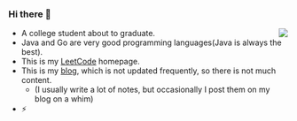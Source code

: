 ### Hi there 👋

<img align="right" src="https://github-readme-stats-ruby-one.vercel.app/api?username=WeiLaiR&show_icons=true&theme=vue">

<!-- <img  src="https://github-readme-stats-ruby-one.vercel.app/api/top-langs/?username=WeiLaiR&layout=compact&hide_border=true&langs_count=10" alt="WeiLai's Most used languages"> -->

* A college student about to graduate.
* Java and Go are very good programming languages(Java is always the best).
* This is my [LeetCode](https://leetcode.cn/u/weilai-/) homepage.
* This is my [blog](https://baiblog.top), which is not updated frequently, so there is not much content.
  * (I usually write a lot of notes, but occasionally I post them on my blog on a whim)
* ⚡

